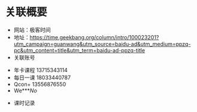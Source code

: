 # 关联概要

* 网站：极客时间
* 地址：https://time.geekbang.org/column/intro/100023201?utm_campaign=guanwang&utm_source=baidu-ad&utm_medium=ppzq-pc&utm_content=title&utm_term=baidu-ad-ppzq-title
* 关联账号
+ 年卡课程        13715343114        
+ 每日一课        18033440787        
+ Qcon+        13556876550        
+ We****No*
* 课时记录
